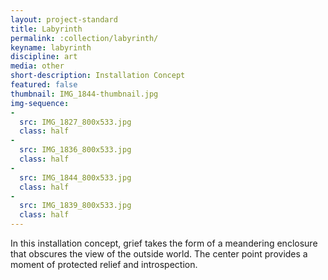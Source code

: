 ```yaml
---
layout: project-standard
title: Labyrinth
permalink: :collection/labyrinth/
keyname: labyrinth
discipline: art
media: other
short-description: Installation Concept
featured: false
thumbnail: IMG_1844-thumbnail.jpg
img-sequence: 
- 
  src: IMG_1827_800x533.jpg
  class: half
- 
  src: IMG_1836_800x533.jpg
  class: half
- 
  src: IMG_1844_800x533.jpg
  class: half
- 
  src: IMG_1839_800x533.jpg
  class: half
---
```


In this installation concept, grief takes the form of a meandering enclosure that obscures the view of the outside world. The center point provides a moment of protected relief and introspection.